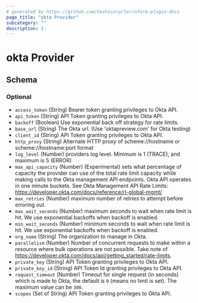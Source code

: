 ```yaml
---
# generated by https://github.com/hashicorp/terraform-plugin-docs
page_title: "okta Provider"
subcategory: ""
description: |-
---
```


# okta Provider

<!-- schema generated by tfplugindocs -->

## Schema

### Optional

- `access_token` (String) Bearer token granting privileges to Okta API.
- `api_token` (String) API Token granting privileges to Okta API.
- `backoff` (Boolean) Use exponential back off strategy for rate limits.
- `base_url` (String) The Okta url. (Use 'oktapreview.com' for Okta testing)
- `client_id` (String) API Token granting privileges to Okta API.
- `http_proxy` (String) Alternate HTTP proxy of scheme://hostname or scheme://hostname:port format
- `log_level` (Number) providers log level. Minimum is 1 (TRACE), and maximum is 5 (ERROR)
- `max_api_capacity` (Number) (Experimental) sets what percentage of capacity the provider can use of the total rate limit capacity while making calls to the Okta management API endpoints. Okta API operates in one minute buckets. See Okta Management API Rate Limits: https://developer.okta.com/docs/reference/rl-global-mgmt/
- `max_retries` (Number) maximum number of retries to attempt before erroring out.
- `max_wait_seconds` (Number) maximum seconds to wait when rate limit is hit. We use exponential backoffs when backoff is enabled.
- `min_wait_seconds` (Number) minimum seconds to wait when rate limit is hit. We use exponential backoffs when backoff is enabled.
- `org_name` (String) The organization to manage in Okta.
- `parallelism` (Number) Number of concurrent requests to make within a resource where bulk operations are not possible. Take note of https://developer.okta.com/docs/api/getting_started/rate-limits.
- `private_key` (String) API Token granting privileges to Okta API.
- `private_key_id` (String) API Token Id granting privileges to Okta API.
- `request_timeout` (Number) Timeout for single request (in seconds) which is made to Okta, the default is `0` (means no limit is set). The maximum value can be `300`.
- `scopes` (Set of String) API Token granting privileges to Okta API.
